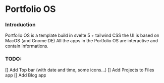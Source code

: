 # Portfolio OS

### Introduction
Portfolio OS is a template build in svelte 5 + tailwind CSS
the UI is based on MacOS (and Gnome DE)
All the apps in the Portfolio OS are interactive and contain informations.

### TODO:
[] Add Top bar (with date and time, some icons...)
[] Add Projects to Files app
[] Add Blog app
